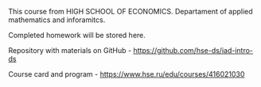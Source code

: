 This course from HIGH SCHOOL OF ECONOMICS. Departament of applied mathematics and inforamitcs.

Completed homework will be stored here.

Repository with materials on GitHub - https://github.com/hse-ds/iad-intro-ds

Course card and program - https://www.hse.ru/edu/courses/416021030
